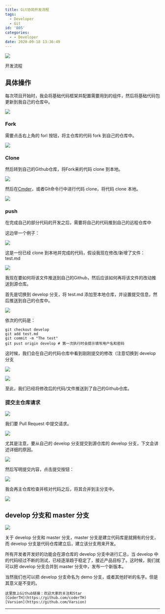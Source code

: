 ```yaml
---
title: Git协同开发流程
tags:
  - Developer
  - Git
id: '805'
categories:
  - - Developer
date: 2020-09-18 13:36:49
---
```


![](http://img.varsion.cn/blog-img/2020/09/image-15.png)

开发流程

## 具体操作

每次项目开始时，我会将基础代码框架并配置需要用到的组件，然后将基础代码包更新到我自己的仓库中。

![](http://img.varsion.cn/blog-img/2020/09/image-16-1024x282.png)

### Fork

需要点击右上角的 forl 按钮，将主仓库的代码 fork 到自己的仓库中。

![](http://img.varsion.cn/blog-img/2020/09/image-19.png)

### Clone

然后转到自己的Github仓库，将Fork来的代码 clone 到本地。

![](http://img.varsion.cn/blog-img/2020/09/image-20.png)

然后在[Cmder](https://cmder.net/)，或者Git命令行中进行代码 clone，将代码 clone 本地。

![](http://img.varsion.cn/blog-img/2020/09/image-21.png)

### push

在完成自己的部分代码的开发之后，需要将自己的代码推到自己的远程仓库中

这边举一个例子：

![](http://img.varsion.cn/blog-img/2020/09/image-22.png)

这是一份已经 clone 到本地并完成的代码，假设我现在修改/新增了文件：test.md

![](http://img.varsion.cn/blog-img/2020/09/image-23.png)

我现在要如何将该文件推送到自己的Github，然后应该如何再将该文件的改动推送到源仓库。

首先是切换到 develop 分支，将 test.md 添加至本地仓库，并设置提交信息，然后推送到自己的仓库中。

![](http://img.varsion.cn/blog-img/2020/09/image-26.png)

依次的代码是：

```
git checkout develop
git add test.md
git commit -m "The test"
git pust origin develop # 第一次执行时会提示填写用户名和密码
```

这时候，我们会在自己的代码仓库中看到刚刚提交的修改（注意切换到 develop 分支

![](http://img.varsion.cn/blog-img/2020/09/image-28.png)

![](http://img.varsion.cn/blog-img/2020/09/image-30.png)

至此，我们已经将修改后的代码/文件推送到了自己的Github仓库。

### 提交主仓库请求

![](http://img.varsion.cn/blog-img/2020/09/image-31.png)

我们要 Pull Request 中提交请求。

![](http://img.varsion.cn/blog-img/2020/09/image-32-1024x259.png)

尤其是注意，要从自己的 develop 分支提交到源仓库的 develop 分支，下文会讲述详细的原因。

![](http://img.varsion.cn/blog-img/2020/09/image-33-1024x223.png)

然后写明提交内容，点击提交按钮：

![](http://img.varsion.cn/blog-img/2020/09/image-34.png)

我会再主仓库检查并核对代码之后，将其合并到主分支中。

![](http://img.varsion.cn/blog-img/2020/09/image-35.png)

## develop 分支和 master 分支

![](http://img.varsion.cn/blog-img/2020/09/image-36.png)

关于 develop 分支和 master 分支，master 分支是建立代码库是就拥有的分支，而 develop 分支是代码仓库建立后，建立该分支用来开发。

所有开发者开发好的功能会在源仓库的 develop 分支中进行汇总，当 develop 中的代码经过不断的测试，已经逐渐趋于稳定了，接近产品目标了。这时候，我们就可以把 develop 分支合并到 master 分支中，发布一个新版本。

当然我们也可以把 develop 分支命名为 demo 分支，或者其他好听的名字。但是其意义是不变的。

```
这里放上Github链接：欢迎大家的关注和Star
[CoderTH](https://github.com/coderTH)
[Varsion](https://github.com/Varsion)
```

* * *